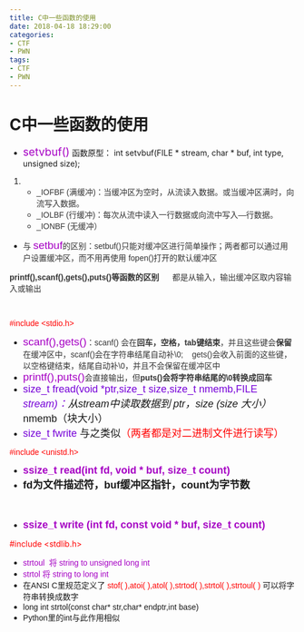 ```yaml
---
title: C中一些函数的使用
date: 2018-04-18 18:29:00
categories:
- CTF
- PWN
tags:
- CTF
- PWN
---
```


# C中一些函数的使用

- <font color="#A600C4"><span style="font-size: 19px;">setvbuf()</span></font> 函数原型： int setvbuf(FILE \* stream, char \* buf, int type, unsigned size); 

1. - <font color="#333333" face="微软雅黑, Microsoft Yahei, Arial, Helvetica, sans-serif">_IOFBF (满缓冲)：当缓冲区为空时，从流读入数据。或当缓冲区满时，向流写入数据。</font>
    - <font color="#333333" face="微软雅黑, Microsoft Yahei, Arial, Helvetica, sans-serif">_IOLBF (行缓冲)：每次从流中读入一行数据或向流中写入—行数据。</font>
    - <font color="#333333" face="微软雅黑, Microsoft Yahei, Arial, Helvetica, sans-serif">_IONBF (无缓冲）</font>

- <font face="微软雅黑, Microsoft Yahei, Arial, Helvetica, sans-serif"><span style="color: rgb(51, 51, 51); font-size: 14px;">与</span> <span style="font-size: 19px;"><font color="#A600C4">setbuf</font></span><span style="color: rgb(51, 51, 51); font-size: 14px;">的区别：setbuf()只能对缓冲区进行简单操作；两者都可以通过用户设置缓冲区，而不用再使用 fopen()打开的默认缓冲区</span></font>

<font color="#333333" face="微软雅黑, Microsoft Yahei, Arial, Helvetica, sans-serif"><span style="font-size: 14px;"><b>printf(),scanf(),gets(),puts()等函数的区别</b></span></font>
<font color="#333333" face="微软雅黑, Microsoft Yahei, Arial, Helvetica, sans-serif"><span style="font-size: 14px;"><b>     </b>都是从输入，输出缓冲区取内容输入或输出</span></font>

<font color="#333333" face="微软雅黑, Microsoft Yahei, Arial, Helvetica, sans-serif"><span style="font-size: 14px;"><br></span></font>

<font color="#FF0000" face="微软雅黑, Microsoft Yahei, Arial, Helvetica, sans-serif">#include <stdio.h></font>

- <font face="微软雅黑, Microsoft Yahei, Arial, Helvetica, sans-serif"><font color="#A600C4" style="font-size: 19px;">scanf(),gets()</font><font color="#333333" style="font-size: 14px;">：scanf() 会在</font><b style="font-size: 14px; color: rgb(51, 51, 51);">回车，空格，tab键结束</b><font color="#333333" style="font-size: 14px;">，并且这些键会</font><b style="font-size: 14px; color: rgb(51, 51, 51);">保留</b><font color="#333333" style="font-size: 14px;">在缓冲区中，scanf()会在字符串结尾自动补\0;    gets()会收入前面的这些键，以空格键结束，结尾自动补\0，并且不会保留在缓冲区中</font></font>
- <font face="微软雅黑, Microsoft Yahei, Arial, Helvetica, sans-serif"><font color="#A600C4" style="font-size: 19px;">printf(),puts()</font><font color="#333333" style="font-size: 14px;">会直接输出，但</font><b style="font-size: 14px; color: rgb(51, 51, 51);">puts()会将字符串结尾的\0转换成回车</b></font>
- <font face="微软雅黑, Microsoft Yahei, Arial, Helvetica, sans-serif"><span style="font-size: 18px;"><font color="#7600D8">size_t fread(void *ptr,size_t size,size_t nmemb,FILE *stream)：</font>从stream中读取数据到 ptr，size (size 大小）* nmemb（块大小）</span></font>
- <font face="微软雅黑, Microsoft Yahei, Arial, Helvetica, sans-serif"><span style="font-size: 18px;"><font color="#7600D8">size_t fwrite</font> 与之类似<font color="#FF0000">（两者都是对二进制文件进行读写）</font></span></font>

<font color="#FF0000" face="微软雅黑, Microsoft Yahei, Arial, Helvetica, sans-serif">#include <unistd.h></font>

- <font color="#A600C4" face="微软雅黑, Microsoft Yahei, Arial, Helvetica, sans-serif" size="4"><b>ssize_t read(int fd, void * buf, size_t count) </b></font>
- <font face="微软雅黑, Microsoft Yahei, Arial, Helvetica, sans-serif" size="4"><b>fd为文件描述符，buf缓冲区指针，count为字节数</b></font>

<font face="微软雅黑, Microsoft Yahei, Arial, Helvetica, sans-serif" size="4"><b><br></b></font>

- <font color="#A600C4" face="微软雅黑, Microsoft Yahei, Arial, Helvetica, sans-serif" size="4"><b>ssize_t write (int fd, const void * buf, size_t count)</b></font>

<font color="#FF0000">#include <stdlib.h></font>

- <font color="#A600C4" face="微软雅黑, Microsoft Yahei, Arial, Helvetica, sans-serif">strtoul  将 string to unsigned long int</font>
- <font color="#A600C4" face="微软雅黑, Microsoft Yahei, Arial, Helvetica, sans-serif">strtol 将 string to long int</font>
- <font face="微软雅黑, Microsoft Yahei, Arial, Helvetica, sans-serif">在ANSI C里规范定义了 <font color="#FF0000">stof( ),atoi( ),atol( ),strtod( ),strtol( ),strtoul( )</font> 可以将字符串转换成数字</font>
- <font face="微软雅黑, Microsoft Yahei, Arial, Helvetica, sans-serif">long int strtol(const char* str,char* endptr,int base)</font>
- <font face="微软雅黑, Microsoft Yahei, Arial, Helvetica, sans-serif">Python里的int与此作用相似</font>

<font color="#A600C4" face="微软雅黑, Microsoft Yahei, Arial, Helvetica, sans-serif" size="4"><b><br></b></font>